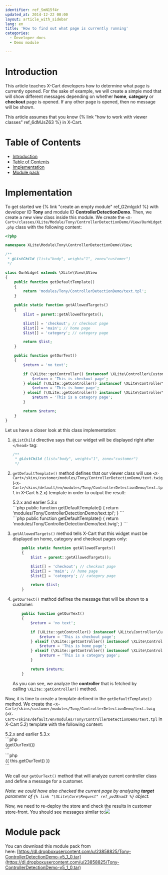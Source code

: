 ```yaml
---
identifier: ref_SmN15f4r
updated_at: 2014-12-22 00:00
layout: article_with_sidebar
lang: en
title: 'How to find out what page is currently running'
categories:
  - Developer docs
  - Demo module

---
```



# Introduction

This article teaches X-Cart developers how to determine what page is currently opened. For the sake of example, we will create a simple mod that will show different messages depending on whether **home**, **category** or **checkout** page is opened. If any other page is opened, then no message will be shown.

This article assumes that you know {% link "how to work with viewer classes" ref_6dMJsZ63 %} in X-Cart.

# Table of Contents

*   [Introduction](#introduction)
*   [Table of Contents](#table-of-contents)
*   [Implementation](#implementation)
*   [Module pack](#module-pack)

# Implementation

To get started we {% link "create an empty module" ref_G2mlgckf %} with developer ID **Tony** and module ID **ControllerDetectionDemo**. Then, we create a new view class inside this module. We create the
`<X-Cart>/classes/XLite/Module/Tony/ControllerDetectionDemo/View/OurWidget.php` class with the following content:

```php
<?php

namespace XLite\Module\Tony\ControllerDetectionDemo\View;

/**
 * @ListChild (list="body", weight="1", zone="customer")
 */

class OurWidget extends \XLite\View\AView
{
	public function getDefaultTemplate() 
	{
		return 'modules/Tony/ControllerDetectionDemo/text.tpl';
	}

	public static function getAllowedTargets() 
	{
		$list = parent::getAllowedTargets();

		$list[] = 'checkout'; // checkout page
		$list[] = 'main'; // home page
		$list[] = 'category'; // category page

		return $list;
	}

	public function getOurText()
	{
		$return = 'no text';

		if (\XLite::getController() instanceof \XLite\Controller\Customer\Checkout) {
			$return = 'This is checkout page';
		} elseif (\XLite::getController() instanceof \XLite\Controller\Customer\Main) {
			$return = 'This is home page';
		} elseif (\XLite::getController() instanceof \XLite\Controller\Customer\Category) {
			$return = 'This is a category page';
		}

		return $return;
	}
}
```

Let us have a closer look at this class implementation:

1.  `@ListChild` directive says that our widget will be displayed right after `</head>` tag: 

    ```php
    /**
     * @ListChild (list="body", weight="1", zone="customer")
     */
    ```

2.  `getDefaultTemplate()` method defines that our viewer class will use `<X-Cart>/skins/customer/modules/Tony/ControllerDetectionDemo/text.twig` (`<X-Cart>/skins/default/en/modules/Tony/ControllerDetectionDemo/text.tpl` in X-Cart 5.2.x) template in order to output the result:

    <div class="ui top attached tabular menu">
        <a class='item' data-tab='tab-1'>5.2.x and earlier</a>
        <a class='item active' data-tab='tab-2'>5.3.x</a>
    </div>
    <div data-tab="tab-1" class="ui bottom attached tab segment" markdown="1">
    ```php
	public function getDefaultTemplate() 
	{
		return 'modules/Tony/ControllerDetectionDemo/text.tpl';
	}
    ```
    </div>
    <div data-tab="tab-2" class="ui bottom attached active tab segment" markdown="1">
    ```php
    public function getDefaultTemplate() 
    {
        return 'modules/Tony/ControllerDetectionDemo/text.twig';
    }
    ```
    </div>

3.  `getAllowedTargets()` method tells X-Cart that this widget must be displayed on home, category and checkout pages only:

    ```php
    	public static function getAllowedTargets() 
    	{
    		$list = parent::getAllowedTargets();

    		$list[] = 'checkout'; // checkout page
    		$list[] = 'main'; // home page
    		$list[] = 'category'; // category page

    		return $list;
    	}
    ```

4.  `getOurText()` method defines the message that will be shown to a customer: 

    ```php
    	public function getOurText()
    	{
    		$return = 'no text';

    		if (\XLite::getController() instanceof \XLite\Controller\Customer\Checkout) {
    			$return = 'This is checkout page';
    		} elseif (\XLite::getController() instanceof \XLite\Controller\Customer\Main) {
    			$return = 'This is home page';
    		} elseif (\XLite::getController() instanceof \XLite\Controller\Customer\Category) {
    			$return = 'This is a category page';
    		}

    		return $return;
    	}
    ```

    As you can see, we analyze the **controller** that is fetched by calling `\XLite::getController()` method.

Now, it is time to create a template defined in the `getDefaultTemplate()` method. We create the `<X-Cart>/skins/customer/modules/Tony/ControllerDetectionDemo/text.twig` (`<X-Cart>/skins/default/en/modules/Tony/ControllerDetectionDemo/text.tpl` in X-Cart 5.2) template with the following content: 

<div class="ui top attached tabular menu">
    <a class='item' data-tab='tab-3'>5.2.x and earlier</a>
    <a class='item active' data-tab='tab-4'>5.3.x</a>
</div>
<div data-tab="tab-3" class="ui bottom attached tab segment" markdown="1">
```php
<div>{getOurText()}</div>
```
</div>
<div data-tab="tab-4" class="ui bottom attached active tab segment" markdown="1">
```php
<div>{{ this.getOurText() }}</div>
```
</div>

We call our `getOurText()` method that will analyze current controller class and define a message for a customer.

_Note: we could have also checked the current page by analyzing **target** parameter of `{% link "\XLite\Core\Request" ref_pvZ8nad3 %}` object._

Now, we need to re-deploy the store and check the results in customer store-front. You should see messages similar to:![]({{site.baseurl}}/attachments/524292/8356147.png)

# Module pack

You can download this module pack from here: [https://dl.dropboxusercontent.com/u/23858825/Tony-ControllerDetectionDemo-v5_1_0.tar](https://dl.dropboxusercontent.com/u/23858825/Tony-ControllerDetectionDemo-v5_1_0.tar)
